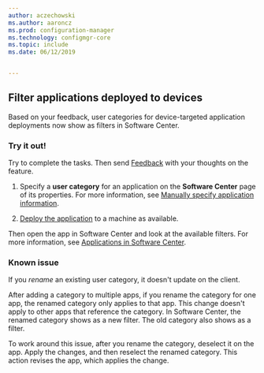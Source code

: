 ```yaml
---
author: aczechowski
ms.author: aaroncz
ms.prod: configuration-manager
ms.technology: configmgr-core
ms.topic: include
ms.date: 06/12/2019


---
```


## <a name="bkmk_appcategory"></a> Filter applications deployed to devices

<!--4451056-->

Based on your feedback, user categories for device-targeted application deployments now show as filters in Software Center.

### Try it out!

Try to complete the tasks. Then send [Feedback](../../../../understand/product-feedback.md) with your thoughts on the feature.

1. Specify a **user category** for an application on the **Software Center** page of its properties. For more information, see [Manually specify application information](../../../../../apps/deploy-use/create-applications.md#bkmk_manual-app).

1. [Deploy the application](../../../../../apps/deploy-use/deploy-applications.md) to a machine as available.

Then open the app in Software Center and look at the available filters. For more information, see [Applications in Software Center](../../../../understand/software-center.md#applications).

### Known issue

<!-- 4726793 -->

If you *rename* an existing user category, it doesn't update on the client.

After adding a category to multiple apps, if you rename the category for one app, the renamed category only applies to that app. This change doesn't apply to other apps that reference the category. In Software Center, the renamed category shows as a new filter. The old category also shows as a filter.

To work around this issue, after you rename the category, deselect it on the app. Apply the changes, and then reselect the renamed category. This action revises the app, which applies the change.
